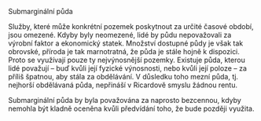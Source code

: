 Submarginální půda

Služby, které může konkrétní pozemek poskytnout za určité časové období, jsou omezené. Kdyby byly neomezené, lidé by půdu nepovažovali za výrobní faktor a ekonomický statek. Množství dostupné půdy je však tak obrovské, příroda je tak marnotratná, že půda je stále hojně k dispozici. Proto se využívají pouze ty nejvýnosnější pozemky. Existuje půda, kterou lidé považují – buď kvůli její fyzické výnosnosti, nebo kvůli její poloze – za příliš špatnou, aby stála za obdělávání. V důsledku toho mezní půda, tj. nejhorší obdělávaná půda, nepřináší v Ricardově smyslu žádnou rentu.

Submarginální půda by byla považována za naprosto bezcennou, kdyby nemohla být kladně oceněna kvůli předvídání toho, že bude později využita.